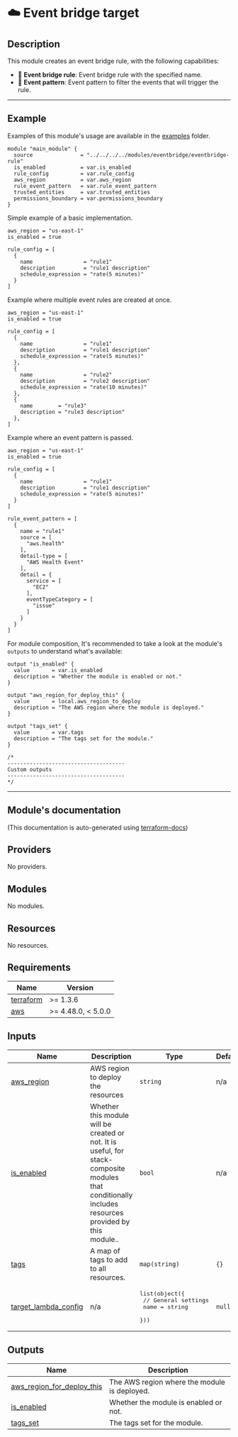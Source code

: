 <!-- BEGIN_TF_DOCS -->
# ☁️ Event bridge target
## Description

This module creates an event bridge rule, with the following capabilities:
* 🚀 **Event bridge rule**: Event bridge rule with the specified name.
* 🚀 **Event pattern**: Event pattern to filter the events that will trigger the rule.

---
## Example
Examples of this module's usage are available in the [examples](./examples) folder.

```hcl
module "main_module" {
  source               = "../../../../modules/eventbridge/eventbridge-rule"
  is_enabled           = var.is_enabled
  rule_config          = var.rule_config
  aws_region           = var.aws_region
  rule_event_pattern   = var.rule_event_pattern
  trusted_entities     = var.trusted_entities
  permissions_boundary = var.permissions_boundary
}
```

Simple example of a basic implementation.
```hcl
aws_region = "us-east-1"
is_enabled = true

rule_config = [
  {
    name                = "rule1"
    description         = "rule1 description"
    schedule_expression = "rate(5 minutes)"
  }
]
```

Example where multiple event rules are created at once.
```hcl
aws_region = "us-east-1"
is_enabled = true

rule_config = [
  {
    name                = "rule1"
    description         = "rule1 description"
    schedule_expression = "rate(5 minutes)"
  },
  {
    name                = "rule2"
    description         = "rule2 description"
    schedule_expression = "rate(10 minutes)"
  },
  {
    name        = "rule3"
    description = "rule3 description"
  },
]
```

Example where an event pattern is passed.
```hcl
aws_region = "us-east-1"
is_enabled = true

rule_config = [
  {
    name                = "rule1"
    description         = "rule1 description"
    schedule_expression = "rate(5 minutes)"
  }
]

rule_event_pattern = [
  {
    name = "rule1"
    source = [
      "aws.health"
    ],
    detail-type = [
      "AWS Health Event"
    ],
    detail = {
      service = [
        "EC2"
      ],
      eventTypeCategory = [
        "issue"
      ]
    }
  }
]
```

For module composition, It's recommended to take a look at the module's `outputs` to understand what's available:
```hcl
output "is_enabled" {
  value       = var.is_enabled
  description = "Whether the module is enabled or not."
}

output "aws_region_for_deploy_this" {
  value       = local.aws_region_to_deploy
  description = "The AWS region where the module is deployed."
}

output "tags_set" {
  value       = var.tags
  description = "The tags set for the module."
}

/*
-------------------------------------
Custom outputs
-------------------------------------
*/
```
---

## Module's documentation
(This documentation is auto-generated using [terraform-docs](https://terraform-docs.io))
## Providers

No providers.

## Modules

No modules.

## Resources

No resources.

## Requirements

| Name | Version |
|------|---------|
| <a name="requirement_terraform"></a> [terraform](#requirement\_terraform) | >= 1.3.6 |
| <a name="requirement_aws"></a> [aws](#requirement\_aws) | >= 4.48.0, < 5.0.0 |

## Inputs

| Name | Description | Type | Default | Required |
|------|-------------|------|---------|:--------:|
| <a name="input_aws_region"></a> [aws\_region](#input\_aws\_region) | AWS region to deploy the resources | `string` | n/a | yes |
| <a name="input_is_enabled"></a> [is\_enabled](#input\_is\_enabled) | Whether this module will be created or not. It is useful, for stack-composite<br>modules that conditionally includes resources provided by this module.. | `bool` | n/a | yes |
| <a name="input_tags"></a> [tags](#input\_tags) | A map of tags to add to all resources. | `map(string)` | `{}` | no |
| <a name="input_target_lambda_config"></a> [target\_lambda\_config](#input\_target\_lambda\_config) | n/a | <pre>list(object({<br>    // General settings<br>    name = string<br>  }))</pre> | `null` | no |

## Outputs

| Name | Description |
|------|-------------|
| <a name="output_aws_region_for_deploy_this"></a> [aws\_region\_for\_deploy\_this](#output\_aws\_region\_for\_deploy\_this) | The AWS region where the module is deployed. |
| <a name="output_is_enabled"></a> [is\_enabled](#output\_is\_enabled) | Whether the module is enabled or not. |
| <a name="output_tags_set"></a> [tags\_set](#output\_tags\_set) | The tags set for the module. |
<!-- END_TF_DOCS -->
